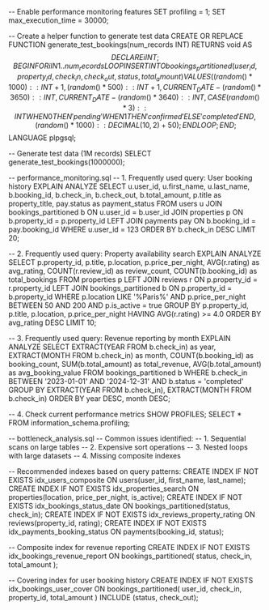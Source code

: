 -- Enable performance monitoring features
SET profiling = 1;
SET max_execution_time = 30000;

-- Create a helper function to generate test data
CREATE OR REPLACE FUNCTION generate_test_bookings(num_records INT)
RETURNS void AS $$
DECLARE
    i INT;
BEGIN
    FOR i IN 1..num_records LOOP
        INSERT INTO bookings_partitioned (
            user_id, property_id, check_in, check_out, status, total_amount
        ) VALUES (
            (random() * 1000)::INT + 1,
            (random() * 500)::INT + 1,
            CURRENT_DATE - (random() * 3650)::INT,
            CURRENT_DATE - (random() * 3640)::INT,
            CASE (random() * 3)::INT
                WHEN 0 THEN 'pending'
                WHEN 1 THEN 'confirmed'
                ELSE 'completed'
            END,
            (random() * 1000)::DECIMAL(10, 2) + 50
        );
    END LOOP;
END;
$$ LANGUAGE plpgsql;

-- Generate test data (1M records)
SELECT generate_test_bookings(1000000);

-- performance_monitoring.sql
-- 1. Frequently used query: User booking history
EXPLAIN ANALYZE
SELECT 
    u.user_id,
    u.first_name,
    u.last_name,
    b.booking_id,
    b.check_in,
    b.check_out,
    b.total_amount,
    p.title as property_title,
    pay.status as payment_status
FROM users u
JOIN bookings_partitioned b ON u.user_id = b.user_id
JOIN properties p ON b.property_id = p.property_id
LEFT JOIN payments pay ON b.booking_id = pay.booking_id
WHERE u.user_id = 123
ORDER BY b.check_in DESC
LIMIT 20;

-- 2. Frequently used query: Property availability search
EXPLAIN ANALYZE
SELECT 
    p.property_id,
    p.title,
    p.location,
    p.price_per_night,
    AVG(r.rating) as avg_rating,
    COUNT(r.review_id) as review_count,
    COUNT(b.booking_id) as total_bookings
FROM properties p
LEFT JOIN reviews r ON p.property_id = r.property_id
LEFT JOIN bookings_partitioned b ON p.property_id = b.property_id
WHERE p.location LIKE '%Paris%'
AND p.price_per_night BETWEEN 50 AND 200
AND p.is_active = true
GROUP BY p.property_id, p.title, p.location, p.price_per_night
HAVING AVG(r.rating) >= 4.0
ORDER BY avg_rating DESC
LIMIT 10;

-- 3. Frequently used query: Revenue reporting by month
EXPLAIN ANALYZE
SELECT 
    EXTRACT(YEAR FROM b.check_in) as year,
    EXTRACT(MONTH FROM b.check_in) as month,
    COUNT(b.booking_id) as booking_count,
    SUM(b.total_amount) as total_revenue,
    AVG(b.total_amount) as avg_booking_value
FROM bookings_partitioned b
WHERE b.check_in BETWEEN '2023-01-01' AND '2024-12-31'
AND b.status = 'completed'
GROUP BY EXTRACT(YEAR FROM b.check_in), EXTRACT(MONTH FROM b.check_in)
ORDER BY year DESC, month DESC;

-- 4. Check current performance metrics
SHOW PROFILES;
SELECT * FROM information_schema.profiling;

-- bottleneck_analysis.sql
-- Common issues identified:
-- 1. Sequential scans on large tables
-- 2. Expensive sort operations
-- 3. Nested loops with large datasets
-- 4. Missing composite indexes

-- Recommended indexes based on query patterns:
CREATE INDEX IF NOT EXISTS idx_users_composite ON users(user_id, first_name, last_name);
CREATE INDEX IF NOT EXISTS idx_properties_search ON properties(location, price_per_night, is_active);
CREATE INDEX IF NOT EXISTS idx_bookings_status_date ON bookings_partitioned(status, check_in);
CREATE INDEX IF NOT EXISTS idx_reviews_property_rating ON reviews(property_id, rating);
CREATE INDEX IF NOT EXISTS idx_payments_booking_status ON payments(booking_id, status);

-- Composite index for revenue reporting
CREATE INDEX IF NOT EXISTS idx_bookings_revenue_report ON bookings_partitioned(
    status, check_in, total_amount
);

-- Covering index for user booking history
CREATE INDEX IF NOT EXISTS idx_bookings_user_cover ON bookings_partitioned(
    user_id, check_in, property_id, total_amount
) INCLUDE (status, check_out);